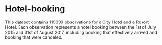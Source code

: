 # Hotel-booking

This dataset contains 119390 observations for a City Hotel and a Resort Hotel.
Each observation represents a hotel booking between the 1st of July 2015 and 31st of August 2017,
including booking that effectively arrived and booking that were canceled.
